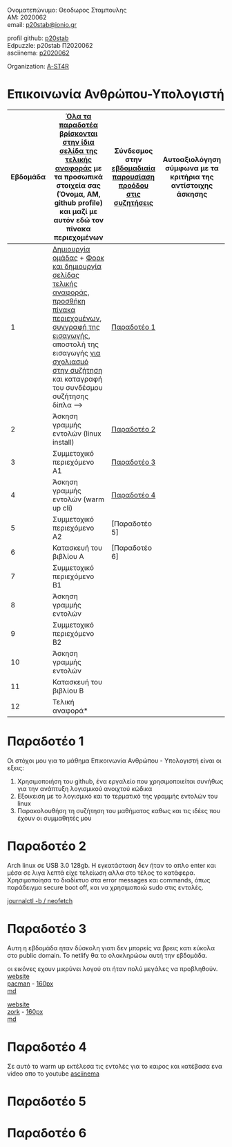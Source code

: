 Ονοματεπώνυμο: Θεοδωρος Σταμπουλης <br>
ΑΜ: 2020062 <br>
email: p20stab@ionio.gr 

profil github: [p20stab]() <br>
Edpuzzle: p20stab Π2020062 <br>
asciinema: [p2020062](https://asciinema.org/~p2020062) <br>

Organization: [A-ST4R](https://github.com/A-ST4R) <br>

# Επικοινωνία Ανθρώπου-Υπολογιστή

| Εβδομάδα | [Όλα τα παραδοτέα βρίσκονται στην ίδια σελίδα της τελικής αναφοράς](https://courses-ionio.github.io/help/deliverables/) με τα προσωπικά στοιχεία σας (Όνομα, ΑΜ, github profile) και μαζί με αυτόν εδώ τον πίνακα περιεχομένων | Σύνδεσμος στην [εβδομαδιαία παρουσίαση προόδου στις συζητήσεις](https://github.com/courses-ionio/help/discussions/categories/show-and-tell) | Αυτοαξιολόγηση σύμφωνα με τα κριτήρια της αντίστοιχης άσκησης |
| --- | --- | --- | --- |
| 1 |  [Δημιουργία ομάδας](https://github.com/courses-ionio/hci/discussions/1794) + [Φορκ και δημιουργία σελίδας τελικής αναφοράς](https://courses-ionio.github.io/help/guide/), [προσθήκη πίνακα περιεχομένων](https://raw.githubusercontent.com/courses-ionio/hci/master/README.md), [συγγραφή της εισαγωγής](https://courses-ionio.github.io/help/intro/), αποστολή της εισαγωγής [για σχολιασμό στην συζήτηση](https://github.com/courses-ionio/help/discussions/categories/show-and-tell) και καταγραφή του συνδέσμου συζήτησης δίπλα --> | [Παραδοτέο 1](https://github.com/courses-ionio/help/discussions/868) | |
| 2 | Άσκηση γραμμής εντολών (linux install) | [Παραδοτέο 2](https://github.com/courses-ionio/help/discussions/1097) | |
| 3 | Συμμετοχικό περιεχόμενο A1 | [Παραδοτέο 3](https://github.com/courses-ionio/help/discussions/1243) | |
| 4 | Άσκηση γραμμής εντολών (warm up cli) | [Παραδοτέο 4](https://github.com/courses-ionio/help/discussions/1507) | |
| 5 | Συμμετοχικό περιεχόμενο A2 | [Παραδοτέο 5] | |
| 6 | Κατασκευή του βιβλίου Α | [Παραδοτέο 6] | |
| 7 | Συμμετοχικό περιεχόμενο B1 | | |
| 8 | Άσκηση γραμμής εντολών | | |
| 9 | Συμμετοχικό περιεχόμενο B2 | | |
| 10 | Άσκηση γραμμής εντολών | | |
| 11 | Κατασκευή του βιβλίου Β | | |
| 12 | Τελική αναφορά* | | |

<h1>Παραδοτέο 1 </h1>

Οι στόχοι μου για το μάθημα Επικοινωνία Ανθρώπου - Υπολογιστή είναι οι εξεις:
1) Χρησιμοποιήση του github, ένα εργαλείο που χρησιμοποιείται συνήθως για την ανάπτυξη λογισμικού ανοιχτού κώδικα 
2) Εξοικειση με το λογισμικό και το τερματικό της γραμμής εντολών του linux 
3) Παρακολουθήση τη συζήτηση του μαθήματος καθως και τις ιδέες που έχουν οι συμμαθητές μου 

<h1>Παραδοτέο 2 </h1>

Arch linux σε USB 3.0 128gb. Η εγκατάσταση δεν ήταν το απλο enter και μέσα σε λιγα λεπτά είχε τελείωση αλλα στο τέλος το κατάφερα. Χρησιμοποίησα το διαδίκτυο στα error messages και commands, όπως παράδειγμα secure boot off, και να χρησιμοποιώ sudo στις εντολές.

[journalctl -b / neofetch](https://asciinema.org/a/528928)

<h1>Παραδοτέο 3 </h1>

Αυτη η εβδομάδα ηταν δύσκολη γιατι δεν μπορείς να βρεις κατι εύκολα στο public domain. Το netlify θα το ολοκληρώσω αυτή την εβδομάδα.

οι εικόνες εχουν μικρύνει λογού οτι ήταν πολύ μεγάλες να προβληθούν.<br>
[website](https://melodic-malasada-eef077.netlify.app/gallery/pacman_arcade_machine/)<br>
[pacman](https://github.com/p20stab/images/blob/2020062/pacman_arcade_machine.jpg) - 
[160px](https://github.com/p20stab/images/blob/2020062/pacman_arcade_machine_thumb.jpg) <br>
[md](https://github.com/p20stab/_gallery/blob/2020062/pacman_arcade_machine.md)

[website](https://melodic-malasada-eef077.netlify.app/gallery/zork_photo/)<br>
[zork](https://github.com/p20stab/images/blob/2020062/zork_photo.jpg) - 
[160px](https://github.com/p20stab/images/blob/2020062/zork_photo_thumb.jpg)<br>
[md](https://github.com/p20stab/_gallery/blob/2020062/zork_photo.md)

<h1>Παραδοτέο 4 </h1>

Σε αυτό το warm up εκτέλεσα τις εντολές για το καιρος και κατέβασα ενα video απο το youtube
[asciinema](https://asciinema.org/a/535639)

<h1>Παραδοτέο 5 </h1>



<h1>Παραδοτέο 6 </h1>
